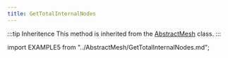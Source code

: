 ```yaml
---
title: GetTotalInternalNodes
---
```


:::tip Inheritence
This method is inherited from the [AbstractMesh](../AbstractMesh/AbstractMesh_.md) class.
:::


import EXAMPLE5 from "../AbstractMesh/GetTotalInternalNodes.md";

<EXAMPLE5 />
